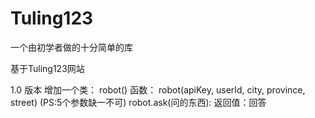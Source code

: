 # Tuling123

一个由初学者做的十分简单的库

基于Tuling123网站

1.0 版本
	增加一个类：
		robot()
		函数：
			robot(apiKey, userId, city, province, street)
			(PS:5个参数缺一不可)
			robot.ask(问的东西):
				返回值：回答

